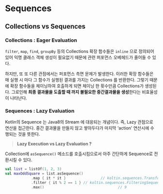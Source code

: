 Sequences
====

## Collections vs Sequences

### Collections : Eager Evaluation

`filter`, `map`, `find`, `groupBy` 등의 Collections 확장 함수들은 `inline` 으로 정의되어있어 익명 클래스 객체 생성이 필요없기 때문에 관련 퍼포먼스 오베헤드가 줄어들 수 있다.

하지만, 또 또 다른 관점에서는 퍼포먼스 측면 문제가 발생한다. 이러한 확장 함수들은 매 실행 시 마다 그 함수가 실행된 결과를 가지는 Collections 를 반환한다. 그렇기 때문에 확장 함수들을 체이닝하여 호출하게 되면 체이닝 한 횟수만큼 Collections가 생성된다. 그로인해 **최종 결과물을 도출할 때 까지 불필요한 중간결과물을 생성**한다는 비효율성이 나타난다.

### Sequences : Lazy Evaluation

Kotlin의 Sequence 는 Java8의 Stream 에 대응되는 개념이다. 즉, Lazy 관점으로 연산을 접근한다. 중간 결과물을 만들지 않고 쌓아두다가 마지막 'action' 연산시에 수행되는 것을 뜻한다.

> **Lazy Execution vs Lazy Evaluation ?** 

Collection에 `asSequence()` 메소드를 호출시킴으로서 아주 간단하게 Sequence로 전환시킬 수 있다.

```kotlin
val list = listOf(1, 2, 3)
val maxOddSquare = list.asSequence()
			.map { it * it }				// koltin.sequences.TransformingSequence
			.filter { it % 2 == 1 } // koltin.sequences.FilteringSequence
			.max()									// 9
```

